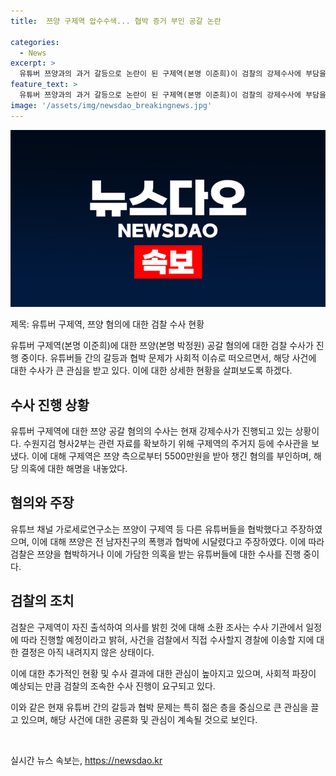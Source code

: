 ```yaml
---
title:  쯔양 구제역 압수수색... 협박 증거 부인 공갈 논란

categories:
  - News
excerpt: >
  유튜버 쯔양과의 과거 갈등으로 논란이 된 구제역(본명 이준희)이 검찰의 강제수사에 부담을 느끼고 서초구 서울중앙지검으로 자진 출석한 것으로 알려졌다. 채널을 운영하는 쯔양은 구제역과 다른 유튜버들을 협박했다는 주장을 받았고, 이에 대한 수사가 진행 중이다. 사건의 복잡성과 논란에도 불구하고, 검찰 관계자는 현재 이 사안을 직접 수사할지 경찰에 이송할지 여부를 결정하지 않았다고 밝혔다.
feature_text: >
  유튜버 쯔양과의 과거 갈등으로 논란이 된 구제역(본명 이준희)이 검찰의 강제수사에 부담을 느끼고 서초구 서울중앙지검으로 자진 출석한 것으로 알려졌다. 채널을 운영하는 쯔양은 구제역과 다른 유튜버들을 협박했다는 주장을 받았고, 이에 대한 수사가 진행 중이다. 사건의 복잡성과 논란에도 불구하고, 검찰 관계자는 현재 이 사안을 직접 수사할지 경찰에 이송할지 여부를 결정하지 않았다고 밝혔다.
image: '/assets/img/newsdao_breakingnews.jpg'
---
```


<p><img src="/assets/img/newsdao_breakingnews.jpg" alt="pcversion 속보" /></p>

<p>제목: 유튜버 구제역, 쯔양 혐의에 대한 검찰 수사 현황</p>

<p>유튜버 구제역(본명 이준희)에 대한 쯔양(본명 박정원) 공갈 혐의에 대한 검찰 수사가 진행 중이다. 유튜버들 간의 갈등과 협박 문제가 사회적 이슈로 떠오르면서, 해당 사건에 대한 수사가 큰 관심을 받고 있다. 이에 대한 상세한 현황을 살펴보도록 하겠다.</p>

<h2 data-ke-size="size26">수사 진행 상황</h2>

<p>유튜버 구제역에 대한 쯔양 공갈 혐의의 수사는 현재 강제수사가 진행되고 있는 상황이다. 수원지검 형사2부는 관련 자료를 확보하기 위해 구제역의 주거지 등에 수사관을 보냈다. 이에 대해 구제역은 쯔양 측으로부터 5500만원을 받아 챙긴 혐의를 부인하며, 해당 의혹에 대한 해명을 내놓았다.</p>

<h2 data-ke-size="size26">혐의와 주장</h2>

<p>유튜브 채널 가로세로연구소는 쯔양이 구제역 등 다른 유튜버들을 협박했다고 주장하였으며, 이에 대해 쯔양은 전 남자친구의 폭행과 협박에 시달렸다고 주장하였다. 이에 따라 검찰은 쯔양을 협박하거나 이에 가담한 의혹을 받는 유튜버들에 대한 수사를 진행 중이다.</p>

<h2 data-ke-size="size26">검찰의 조치</h2>

<p>검찰은 구제역이 자진 출석하여 의사를 밝힌 것에 대해 소환 조사는 수사 기관에서 일정에 따라 진행할 예정이라고 밝혀, 사건을 검찰에서 직접 수사할지 경찰에 이송할 지에 대한 결정은 아직 내려지지 않은 상태이다.</p>

<p>이에 대한 추가적인 현황 및 수사 결과에 대한 관심이 높아지고 있으며, 사회적 파장이 예상되는 만큼 검찰의 조속한 수사 진행이 요구되고 있다.</p>

<p>이와 같은 현재 유튜버 간의 갈등과 협박 문제는 특히 젊은 층을 중심으로 큰 관심을 끌고 있으며, 해당 사건에 대한 공론화 및 관심이 계속될 것으로 보인다.</p>

<p data-ke-size="size16">&nbsp;</p>
실시간 뉴스 속보는, <a href="https://newsdao.kr" rel="dofollow">https://newsdao.kr</a>


